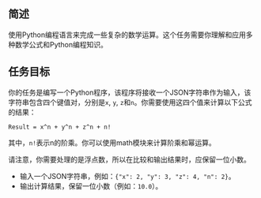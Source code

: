 ## 简述
使用Python编程语言来完成一些复杂的数学运算。这个任务需要你理解和应用多种数学公式和Python编程知识。

## 任务目标  
你的任务是编写一个Python程序，该程序将接收一个JSON字符串作为输入，该字符串包含四个键值对，分别是`x`, `y`, `z`和`n`。你需要使用这四个值来计算以下公式的结果：

`Result = x^n + y^n + z^n + n!`

其中，`n!`表示n的阶乘。你可以使用math模块来计算阶乘和幂运算。

请注意，你需要处理的是浮点数，所以在比较和输出结果时，应保留一位小数。

 - 输入一个JSON字符串，例如：`{"x": 2, "y": 3, "z": 4, "n": 2}`。
 - 输出计算结果，保留一位小数（例如：`10.0`）。
